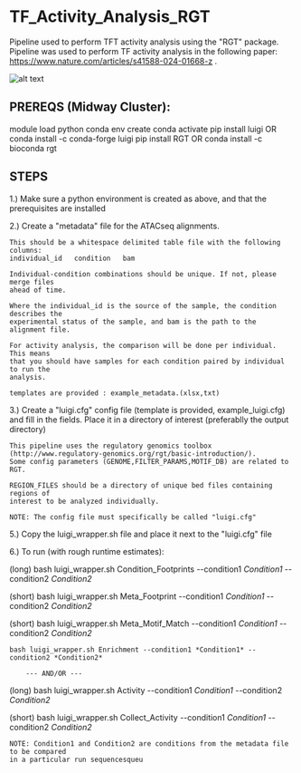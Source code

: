 # TF_Activity_Analysis_RGT
Pipeline used to perform TFT activity analysis using the "RGT" package. Pipeline was used to perform TF activity analysis in the following paper: https://www.nature.com/articles/s41588-024-01668-z .



![alt text](luigi_pipeline/)

## PREREQS (Midway Cluster):

module load python
conda env create <python environment>
conda activate <python environment>
pip install luigi
OR
conda install -c conda-forge luigi
pip install RGT
OR
conda install -c bioconda rgt


## STEPS

1.) Make sure a python environment is created as above, and that the prerequisites are
installed

2.) Create a "metadata" file for the ATACseq alignments. 

    This should be a whitespace delimited table file with the following columns:
    individual_id	condition	bam

    Individual-condition combinations should be unique. If not, please merge files
    ahead of time.

    Where the individual_id is the source of the sample, the condition describes the 
    experimental status of the sample, and bam is the path to the alignment file.

    For activity analysis, the comparison will be done per individual. This means 
    that you should have samples for each condition paired by individual to run the
    analysis.

    templates are provided : example_metadata.(xlsx,txt)

3.) Create a "luigi.cfg" config file (template is provided, example_luigi.cfg) and fill in the
    fields. Place it in a directory of interest (preferablly the output directory)

    This pipeline uses the regulatory genomics toolbox (http://www.regulatory-genomics.org/rgt/basic-introduction/).
    Some config parameters (GENOME,FILTER_PARAMS,MOTIF_DB) are related to RGT.

    REGION_FILES should be a directory of unique bed files containing regions of 
    interest to be analyzed individually.

    NOTE: The config file must specifically be called "luigi.cfg"

5.) Copy the luigi_wrapper.sh file and place it next to the "luigi.cfg" file

6.) To run (with rough runtime estimates):

(long)    bash luigi_wrapper.sh Condition_Footprints --condition1 *Condition1* --condition2 *Condition2*

(short)   bash luigi_wrapper.sh Meta_Footprint --condition1 *Condition1* --condition2 *Condition2*

(short)   bash luigi_wrapper.sh Meta_Motif_Match --condition1 *Condition1* --condition2 *Condition2*
    
    bash luigi_wrapper.sh Enrichment --condition1 *Condition1* --condition2 *Condition2*

        --- AND/OR ---
    
(long)  bash luigi_wrapper.sh Activity --condition1 *Condition1* --condition2 *Condition2*

(short) bash luigi_wrapper.sh Collect_Activity --condition1 *Condition1* --condition2 *Condition2*

    NOTE: Condition1 and Condition2 are conditions from the metadata file to be compared
    in a particular run sequencesqueu
